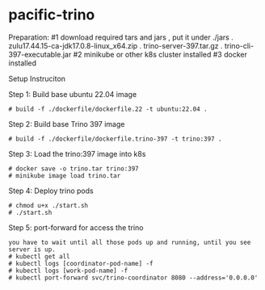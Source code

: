 # pacific-trino

Preparation: 
#1 download required tars and jars , put it under ./jars
	. zulu17.44.15-ca-jdk17.0.8-linux_x64.zip
	. trino-server-397.tar.gz
	. trino-cli-397-executable.jar
#2 minikube or other k8s cluster installed
#3 docker installed


Setup Instruciton

Step 1: Build base ubuntu 22.04 image

	# build -f ./dockerfile/dockerfile.22 -t ubuntu:22.04 .

Step 2: Build base Trino 397 image

	# build -f ./dockerfile/dockerfile.trino-397 -t trino:397 .

Step 3: Load the  trino:397 image into k8s

	# docker save -o trino.tar trino:397
	# minikube image load trino.tar

Step 4: Deploy trino pods

	# chmod u+x ./start.sh
	# ./start.sh
	
Step 5: port-forward for access the trino 

	you have to wait until all those pods up and running, until you see server is up.
	# kubectl get all
	# kubectl logs [coordinator-pod-name] -f
	# kubectl logs [work-pod-name] -f
	# kubectl port-forward svc/trino-coordinator 8080 --address='0.0.0.0'


